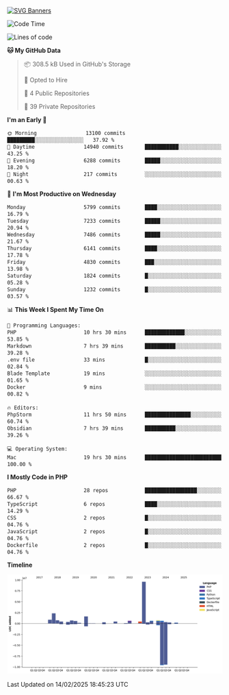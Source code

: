 [![SVG Banners](https://svg-banners.vercel.app/api?type=glitch&text1=Gere_Lajos%F0%9F%92%BB&width=800&height=400)](https://github.com/Akshay090/svg-banners)

<!--START_SECTION:waka-->
![Code Time](http://img.shields.io/badge/Code%20Time-2%2C189%20hrs%2029%20mins-blue)

![Lines of code](https://img.shields.io/badge/From%20Hello%20World%20I%27ve%20Written-21.8%20million%20lines%20of%20code-blue)

**🐱 My GitHub Data** 

> 📦 308.5 kB Used in GitHub's Storage 
 > 
> 💼 Opted to Hire
 > 
> 📜 4 Public Repositories 
 > 
> 🔑 39 Private Repositories 
 > 
**I'm an Early 🐤** 

```text
🌞 Morning                13100 commits       █████████░░░░░░░░░░░░░░░░   37.92 % 
🌆 Daytime                14940 commits       ███████████░░░░░░░░░░░░░░   43.25 % 
🌃 Evening                6288 commits        █████░░░░░░░░░░░░░░░░░░░░   18.20 % 
🌙 Night                  217 commits         ░░░░░░░░░░░░░░░░░░░░░░░░░   00.63 % 
```
📅 **I'm Most Productive on Wednesday** 

```text
Monday                   5799 commits        ████░░░░░░░░░░░░░░░░░░░░░   16.79 % 
Tuesday                  7233 commits        █████░░░░░░░░░░░░░░░░░░░░   20.94 % 
Wednesday                7486 commits        █████░░░░░░░░░░░░░░░░░░░░   21.67 % 
Thursday                 6141 commits        ████░░░░░░░░░░░░░░░░░░░░░   17.78 % 
Friday                   4830 commits        ███░░░░░░░░░░░░░░░░░░░░░░   13.98 % 
Saturday                 1824 commits        █░░░░░░░░░░░░░░░░░░░░░░░░   05.28 % 
Sunday                   1232 commits        █░░░░░░░░░░░░░░░░░░░░░░░░   03.57 % 
```


📊 **This Week I Spent My Time On** 

```text
💬 Programming Languages: 
PHP                      10 hrs 30 mins      █████████████░░░░░░░░░░░░   53.85 % 
Markdown                 7 hrs 39 mins       ██████████░░░░░░░░░░░░░░░   39.28 % 
.env file                33 mins             █░░░░░░░░░░░░░░░░░░░░░░░░   02.84 % 
Blade Template           19 mins             ░░░░░░░░░░░░░░░░░░░░░░░░░   01.65 % 
Docker                   9 mins              ░░░░░░░░░░░░░░░░░░░░░░░░░   00.82 % 

🔥 Editors: 
PhpStorm                 11 hrs 50 mins      ███████████████░░░░░░░░░░   60.74 % 
Obsidian                 7 hrs 39 mins       ██████████░░░░░░░░░░░░░░░   39.26 % 

💻 Operating System: 
Mac                      19 hrs 30 mins      █████████████████████████   100.00 % 
```

**I Mostly Code in PHP** 

```text
PHP                      28 repos            █████████████████░░░░░░░░   66.67 % 
TypeScript               6 repos             ████░░░░░░░░░░░░░░░░░░░░░   14.29 % 
CSS                      2 repos             █░░░░░░░░░░░░░░░░░░░░░░░░   04.76 % 
JavaScript               2 repos             █░░░░░░░░░░░░░░░░░░░░░░░░   04.76 % 
Dockerfile               2 repos             █░░░░░░░░░░░░░░░░░░░░░░░░   04.76 % 
```



**Timeline**

![Lines of Code chart](https://raw.githubusercontent.com/gere-lajos/gere-lajos/main/assets/bar_graph.png)


 Last Updated on 14/02/2025 18:45:23 UTC
<!--END_SECTION:waka-->
